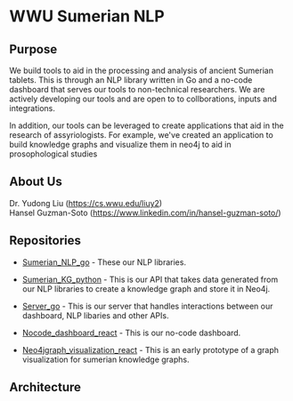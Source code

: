 # WWU Sumerian NLP

## Purpose 
We build tools to aid in the processing and analysis of ancient Sumerian tablets. This is through an NLP library written in Go and a no-code dashboard that serves our tools to non-technical researchers. We are actively developing our tools and are open to to collborations, inputs and integrations. 

In addition, our tools can be leveraged to create applications that aid in the research of assyriologists. For example, we've created an application to build knowledge graphs and visualize them in neo4j to aid in prosophological studies

## About Us 
Dr. Yudong Liu (https://cs.wwu.edu/liuy2) </br>
Hansel Guzman-Soto (https://www.linkedin.com/in/hansel-guzman-soto/)


## Repositories

- [Sumerian_NLP_go](https://github.com/WWU-Sumerian-NLP/Sumerian_NLP_go) - These our NLP libraries.

- [Sumerian_KG_python](https://github.com/WWU-Sumerian-NLP/Sumerian_KG_python) - This is our API that takes data generated from our NLP libraries to create a knowledge graph and store it in Neo4j. 

- [Server_go](https://github.com/WWU-Sumerian-NLP/Server_go) - This is our server that handles interactions between our dashboard, NLP libaries and other APIs. 

- [Nocode_dashboard_react](https://github.com/WWU-Sumerian-NLP/Nocode_dashboard_react) - This is our no-code dashboard.

- [Neo4jgraph_visualization_react](https://github.com/WWU-Sumerian-NLP/Neo4jgraph_visualization_react) - This is an early prototype of a graph visualization for sumerian knowledge graphs.

## Architecture 


